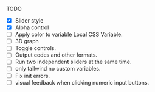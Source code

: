 

TODO

- [x] Slider style
- [x] Alpha control
- [ ] Apply color to variable Local CSS Variable.
- [ ] 3D graph
- [ ] Toggle controls.
- [ ] Output codes and other formats.
- [ ] Run two independent sliders at the same time.
- [ ] only tailwind no custom variables.
- [ ] Fix init errors.
- [ ] visual feedback when clicking numeric input buttons.